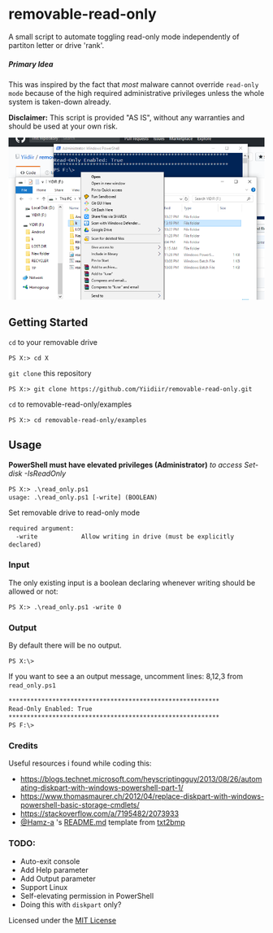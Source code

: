 # removable-read-only
A small script to automate toggling read-only mode independently of partiton letter or drive 'rank'.

##### Primary Idea
This was inspired by the fact that *most* malware cannot override ```read-only mode``` because of the high required administrative privileges unless the whole system is taken-down already.

**Disclaimer:** This script is provided "AS IS", without any warranties and should be used at your own risk.

![Example with output enabled](read-only-enabled.png)
## Getting Started

```cd``` to your removable drive
```
PS X:> cd X
```
```git clone``` this repository 

```
PS X:> git clone https://github.com/Yiidiir/removable-read-only.git
```

```cd``` to removable-read-only/examples

```
PS X:> cd removable-read-only/examples
```



## Usage
**PowerShell must have elevated privileges (Administrator)** *to access Set-disk -IsReadOnly*

```
PS X:> .\read_only.ps1
usage: .\read_only.ps1 [-write] (BOOLEAN)
```
Set removable drive to read-only mode
```
required argument:
  -write            Allow writing in drive (must be explicitly declared)
```

### Input

The only existing input is a boolean declaring whenever writing should be allowed or not:

```
PS X:> .\read_only.ps1 -write 0
```


### Output

By default there will be no output. 

```
PS X:\>
```

If you want to see a an output message, uncomment lines: 8,12,3 from ```read_only.ps1```

```
**********************************************************
Read-Only Enabled: True
**********************************************************
PS F:\>
```
### Credits
Useful resources i found while coding this:
* https://blogs.technet.microsoft.com/heyscriptingguy/2013/08/26/automating-diskpart-with-windows-powershell-part-1/
* https://www.thomasmaurer.ch/2012/04/replace-diskpart-with-windows-powershell-basic-storage-cmdlets/
* https://stackoverflow.com/a/7195482/2073933
* [@Hamz-a](https://github.com/Hamz-a/) 's [README.md](https://github.com/Hamz-a/txt2bmp/blob/master/README.md) template from [txt2bmp](https://github.com/Hamz-a/txt2bmp)
### TODO:
* Auto-exit console
* Add Help parameter 
* Add Output parameter
* Support Linux
* Self-elevating permission in PowerShell 
* Doing this with ```diskpart``` only?

Licensed under the [MIT License](https://github.com/Yiidiir/removable-read-only/blob/master/LICENSE)
